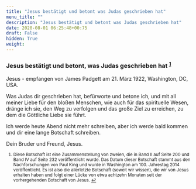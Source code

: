 ```yaml
---
title: "Jesus bestätigt und betont was Judas geschrieben hat"
menu_title: ""
description: "Jesus bestätigt und betont was Judas geschrieben hat"
date: 2020-08-01 06:25:48+00:75
draft: False
hidden: True
weight:
---
```

### Jesus bestätigt und betont, was Judas geschrieben hat <sup id="a1">[1](#f1)</sup>

Jesus - empfangen von James Padgett am 21. März 1922, Washington, DC, USA.

Was Judas dir geschrieben hat, befürworte und betone ich, und mit all meiner Liebe für den bloßen Menschen, wie auch für das spirituelle Wesen, dränge ich sie, den Weg zu verfolgen und das große Ziel zu erreichen, zu dem die Göttliche Liebe sie führt.

Ich werde heute Abend nicht mehr schreiben, aber ich werde bald kommen und dir eine lange Botschaft schreiben.

Dein Bruder und Freund, Jesus.
<small>

1. <large id="f1"> Diese Botschaft ist eine Zusammenstellung von zweien, die in Band II auf Seite 200 und Band IV auf Seite 232 veröffentlicht wurde. Das Datum dieser Botschaft stammt aus den Nachforschungen von Paul King und wurde in Washington am 100. Jahrestag 2014 veröffentlicht. Es ist also die allerletzte Botschaft (soweit wir wissen), die wir von Jesus erhalten haben und folgt einer Lücke von etwa achtzehn Monaten seit der vorhergehenden Botschaft von Jesus. [↩](#a1)
